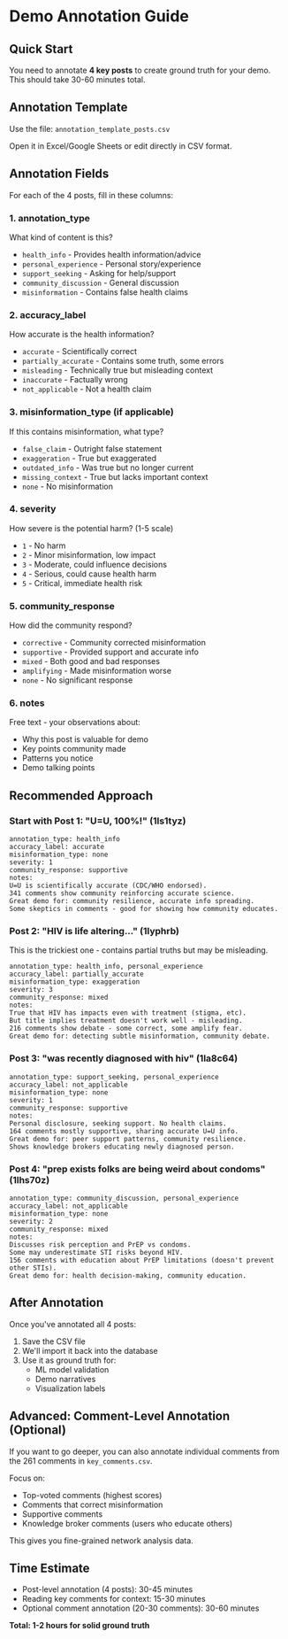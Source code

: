 # Demo Annotation Guide

## Quick Start

You need to annotate **4 key posts** to create ground truth for your demo. This should take 30-60 minutes total.

## Annotation Template

Use the file: `annotation_template_posts.csv`

Open it in Excel/Google Sheets or edit directly in CSV format.

## Annotation Fields

For each of the 4 posts, fill in these columns:

### 1. annotation_type
What kind of content is this?
- `health_info` - Provides health information/advice
- `personal_experience` - Personal story/experience
- `support_seeking` - Asking for help/support
- `community_discussion` - General discussion
- `misinformation` - Contains false health claims

### 2. accuracy_label
How accurate is the health information?
- `accurate` - Scientifically correct
- `partially_accurate` - Contains some truth, some errors
- `misleading` - Technically true but misleading context
- `inaccurate` - Factually wrong
- `not_applicable` - Not a health claim

### 3. misinformation_type (if applicable)
If this contains misinformation, what type?
- `false_claim` - Outright false statement
- `exaggeration` - True but exaggerated
- `outdated_info` - Was true but no longer current
- `missing_context` - True but lacks important context
- `none` - No misinformation

### 4. severity
How severe is the potential harm? (1-5 scale)
- `1` - No harm
- `2` - Minor misinformation, low impact
- `3` - Moderate, could influence decisions
- `4` - Serious, could cause health harm
- `5` - Critical, immediate health risk

### 5. community_response
How did the community respond?
- `corrective` - Community corrected misinformation
- `supportive` - Provided support and accurate info
- `mixed` - Both good and bad responses
- `amplifying` - Made misinformation worse
- `none` - No significant response

### 6. notes
Free text - your observations about:
- Why this post is valuable for demo
- Key points community made
- Patterns you notice
- Demo talking points

## Recommended Approach

### Start with Post 1: "U=U, 100%!" (1ls1tyz)
```
annotation_type: health_info
accuracy_label: accurate
misinformation_type: none
severity: 1
community_response: supportive
notes:
U=U is scientifically accurate (CDC/WHO endorsed).
341 comments show community reinforcing accurate science.
Great demo for: community resilience, accurate info spreading.
Some skeptics in comments - good for showing how community educates.
```

### Post 2: "HIV is life altering..." (1lyphrb)
This is the trickiest one - contains partial truths but may be misleading.

```
annotation_type: health_info, personal_experience
accuracy_label: partially_accurate
misinformation_type: exaggeration
severity: 3
community_response: mixed
notes:
True that HIV has impacts even with treatment (stigma, etc).
But title implies treatment doesn't work well - misleading.
216 comments show debate - some correct, some amplify fear.
Great demo for: detecting subtle misinformation, community debate.
```

### Post 3: "was recently diagnosed with hiv" (1la8c64)
```
annotation_type: support_seeking, personal_experience
accuracy_label: not_applicable
misinformation_type: none
severity: 1
community_response: supportive
notes:
Personal disclosure, seeking support. No health claims.
164 comments mostly supportive, sharing accurate U=U info.
Great demo for: peer support patterns, community resilience.
Shows knowledge brokers educating newly diagnosed person.
```

### Post 4: "prep exists folks are being weird about condoms" (1lhs70z)
```
annotation_type: community_discussion, personal_experience
accuracy_label: not_applicable
misinformation_type: none
severity: 2
community_response: mixed
notes:
Discusses risk perception and PrEP vs condoms.
Some may underestimate STI risks beyond HIV.
156 comments with education about PrEP limitations (doesn't prevent other STIs).
Great demo for: health decision-making, community education.
```

## After Annotation

Once you've annotated all 4 posts:

1. Save the CSV file
2. We'll import it back into the database
3. Use it as ground truth for:
   - ML model validation
   - Demo narratives
   - Visualization labels

## Advanced: Comment-Level Annotation (Optional)

If you want to go deeper, you can also annotate individual comments from the 261 comments in `key_comments.csv`.

Focus on:
- Top-voted comments (highest scores)
- Comments that correct misinformation
- Supportive comments
- Knowledge broker comments (users who educate others)

This gives you fine-grained network analysis data.

## Time Estimate

- Post-level annotation (4 posts): 30-45 minutes
- Reading key comments for context: 15-30 minutes
- Optional comment annotation (20-30 comments): 30-60 minutes

**Total: 1-2 hours for solid ground truth**
